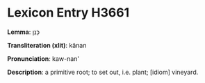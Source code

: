 # Lexicon Entry H3661

**Lemma**: כָּנַן

**Transliteration (xlit)**: kânan

**Pronunciation**: kaw-nan'

**Description**:
a primitive root; to set out, i.e. plant; [idiom] vineyard.

